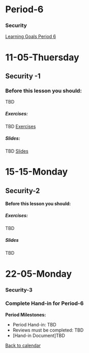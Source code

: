 # Period-6 
### Security

[Learning Goals Period 6](#)

# **11-05-Thuersday** 
## Security -1


### Before this lesson you should:
TBD

##### Exercises:
TBD
[Exercises](#)

##### Slides:
TBD
[Slides](#)


# **15-15-Monday**
## Security-2
#### Before this lesson you should:

##### Exercises:
TBD
##### Slides
TBD


# **22-05-Monday**
### Security-3

### Complete Hand-in for Period-6

**Period Milestones:**
* Period Hand-in: TBD
* Reviews must be completed: TBD
* [Hand-in Document]TBD

[Back to calendar](periods.md)
